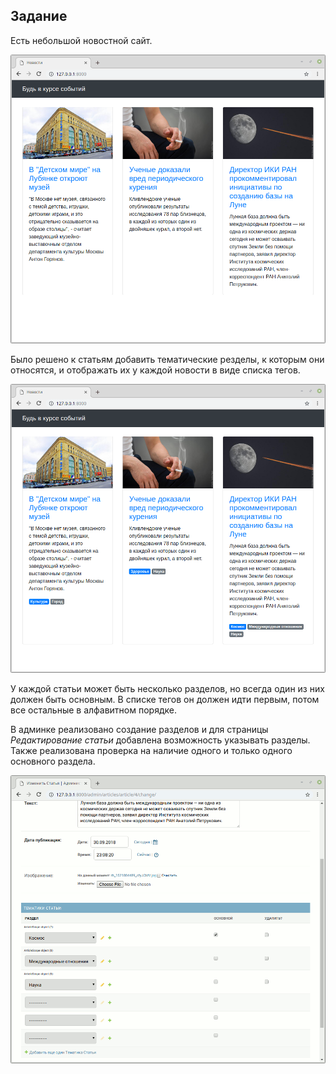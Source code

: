 ## Задание

Есть небольшой новостной сайт.

![Начальное состояние](./res/base.png)

Было решено к статьям добавить тематические резделы, к которым они относятся, и отображать их у каждой новости в виде списка тегов.

![Вывод тегов разделов](./res/with_tags.png)

У каждой статьи может быть несколько разделов, но всегда один из них должен быть основным.
В списке тегов он должен идти первым, потом все остальные в алфавитном порядке.

В админке реализовано создание разделов и для страницы _Редактирование статьи_ добавлена возможность указывать разделы.
Также реализована проверка на наличие одного и только одного основного раздела.

![Админка](./res/admin.gif)
